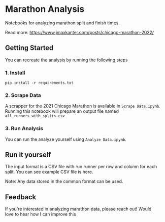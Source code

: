# Marathon Analysis

<!-- TODO add image -->

Notebooks for analyzing marathon split and finish times.

Read more: https://www.jmaxkanter.com/posts/chicago-marathon-2022/

## Getting Started

You can recreate the analysis by running the following steps

### 1. Install

```
pip install -r requirements.txt
```

### 2. Scrape Data

A scrapper for the 2021 Chicago Marathon is available in `Scrape Data.ipynb`. Running this notebook will prepare an output file named `all_runners_with_splits.csv`

### 3. Run Analysis

You can run the analyze yourself using `Analyze Data.ipynb`.

## Run it yourself

The input format is a CSV file with run runner per row and column for each split. You can see example CSV file is here.

Note: Any data stored in the common format can be used.

## Feedback

If you're interested in analyzing marathon data, please reach out! Would love to hear how I can improve this
